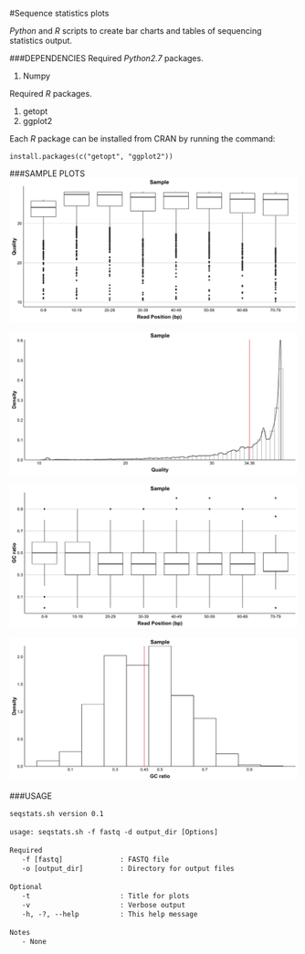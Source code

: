 #Sequence statistics plots

_Python_ and _R_ scripts to create bar charts and tables of sequencing statistics output.

###DEPENDENCIES
Required _Python2.7_ packages.

1. Numpy

Required _R_ packages.

1. getopt
2. ggplot2

Each _R_ package can be installed from CRAN by running the command:
```
install.packages(c("getopt", "ggplot2"))
```

###SAMPLE PLOTS
![qualbox](https://github.com/Adrian-Cantu/cf_pipeline/blob/master/scripts/seqstats/sample/Sample_qualities_boxplots.png "Quality: Box Plot")

![qualdensity](https://github.com/Adrian-Cantu/cf_pipeline/blob/master/scripts/seqstats/sample/Sample_qualities_density.png "Quality: Density Plot")

![gcbox](https://github.com/Adrian-Cantu/cf_pipeline/blob/master/scripts/seqstats/sample/Sample_gcratios_boxplots.png "GC: Box Plot")

![gcdensity](https://github.com/Adrian-Cantu/cf_pipeline/blob/master/scripts/seqstats/sample/Sample_gcratios_density.png "GC: Density Plot")

###USAGE
```
seqstats.sh version 0.1

usage: seqstats.sh -f fastq -d output_dir [Options]

Required
   -f [fastq]              : FASTQ file
   -o [output_dir]         : Directory for output files

Optional
   -t                      : Title for plots
   -v                      : Verbose output
   -h, -?, --help          : This help message

Notes
   - None
```
